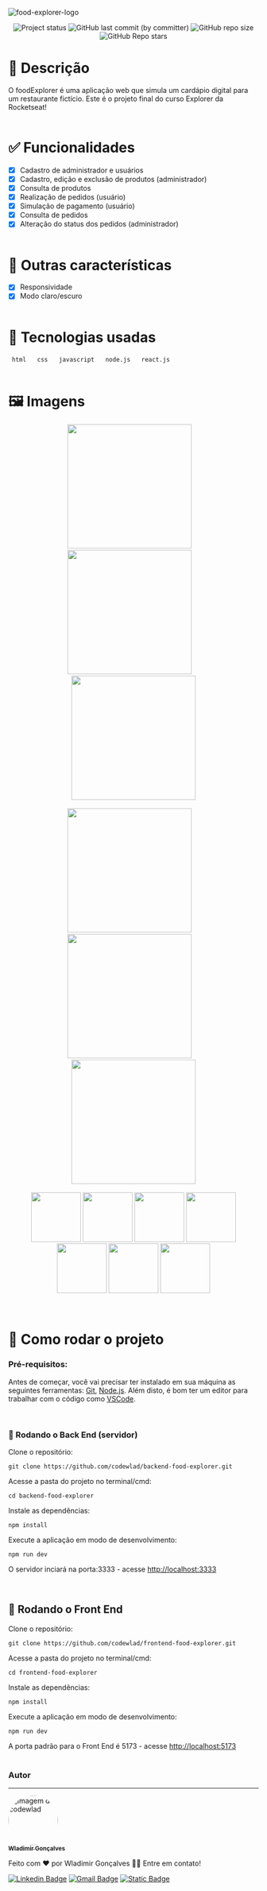 ![food-explorer-logo](https://github.com/codewlad/backend-food-explorer/assets/60326728/3379923a-d7cf-4041-a217-62463581436a)

<p align="center">
	  <img alt="Project status" src="https://img.shields.io/badge/Status-Em construção-orange">
	  <img alt="GitHub last commit (by committer)" src="https://img.shields.io/github/last-commit/codewlad/backend-food-explorer">
	  <img alt="GitHub repo size" src="https://img.shields.io/github/repo-size/codewlad/backend-food-explorer">
	  <img alt="GitHub Repo stars" src="https://img.shields.io/github/stars/codewlad%2Fbackend-food-explorer?style=social">
</p>

# 📄 Descrição
O foodExplorer é uma aplicação web que simula um cardápio digital para um restaurante fictício. Este é o projeto final do curso Explorer da Rocketseat!
<br /><br />

# ✅ Funcionalidades
- [x] Cadastro de administrador e usuários
- [x] Cadastro, edição e exclusão de produtos (administrador)
- [x] Consulta de produtos
- [x] Realização de pedidos (usuário)
- [x] Simulação de pagamento (usuário)
- [x] Consulta de pedidos
- [x] Alteração do status dos pedidos (administrador)
<br /><br />

# 🔨 Outras características
- [x] Responsividade
- [x] Modo claro/escuro
<br /><br />

# 📌 Tecnologias usadas
<code> html </code>&nbsp;
<code> css </code>&nbsp;
<code> javascript </code>&nbsp;
<code> node.js </code>&nbsp;
<code> react.js </code>
<br /><br />

# 🖼️ Imagens

<div align="center">
	<img src="https://i.ibb.co/pLDmkcs/screenshot-01.jpg" alt="" width="250px" />&nbsp;&nbsp;&nbsp;&nbsp;
	<img src="https://i.ibb.co/TTxYNyC/screenshot-02.jpg" alt="" width="250px" />&nbsp;&nbsp;&nbsp;&nbsp;
	<img src="https://i.ibb.co/Z103qny/screenshot-03.jpg" alt="" width="250px" />
	<br /><br />
	<img src="https://i.ibb.co/zhL861Q/screenshot-04.jpg" alt="" width="250px" />&nbsp;&nbsp;&nbsp;&nbsp;
	<img src="https://i.ibb.co/LNhcVXT/screenshot-05.jpg" alt="" width="250px" />&nbsp;&nbsp;&nbsp;&nbsp;
	<img src="https://i.ibb.co/wwWRB4J/screenshot-06.jpg" alt="" width="250px" />
	<br /><br />
	<img src="https://i.ibb.co/QQ7TTHD/screenshot-07.png" alt="" width="100px" />
	<img src="https://i.ibb.co/dBTYSgT/screenshot-08.png" alt="" width="100px" />
	<img src="https://i.ibb.co/mGNJxmZ/screenshot-09.png" alt="" width="100px" />
	<img src="https://i.ibb.co/zbCxHzS/screenshot-10.png" alt="" width="100px" />
	<img src="https://i.ibb.co/5LpFF97/screenshot-11.png" alt="" width="100px" />
	<img src="https://i.ibb.co/LPZTxck/screenshot-12.png" alt="" width="100px" />
	<img src="https://i.ibb.co/7QxfPpq/screenshot-13.png" alt="" width="100px" />
</div>
<br /><br />

# 🚀 Como rodar o projeto

### Pré-requisitos:

Antes de começar, você vai precisar ter instalado em sua máquina as seguintes ferramentas:
[Git](https://git-scm.com), [Node.js](https://nodejs.org/en/). 
Além disto, é bom ter um editor para trabalhar com o código como [VSCode](https://code.visualstudio.com/).

<br />

### 🎲 Rodando o Back End (servidor)

Clone o repositório:
```
git clone https://github.com/codewlad/backend-food-explorer.git
```

Acesse a pasta do projeto no terminal/cmd:
```
cd backend-food-explorer
```

Instale as dependências:
```
npm install
```

Execute a aplicação em modo de desenvolvimento:
```
npm run dev
```

O servidor inciará na porta:3333 - acesse <http://localhost:3333>

<br />

## 🎲 Rodando o Front End

Clone o repositório:
```
git clone https://github.com/codewlad/frontend-food-explorer.git
```

Acesse a pasta do projeto no terminal/cmd:
```
cd frontend-food-explorer
```

Instale as dependências:
```
npm install
```

Execute a aplicação em modo de desenvolvimento:
```
npm run dev
```

A porta padrão para o Front End é 5173 - acesse <http://localhost:5173>
<br /><br />

### Autor
---

<a href="https://codewlad.vercel.app/">
 <img style="border-radius: 50%;" src="https://github.com/codewlad.png" width="100px;" alt="Imagem de codewlad"/>
 <br />
 <sub><b>Wladimir Gonçalves</b></sub></a>


Feito com ❤️ por Wladimir Gonçalves 👋🏽 Entre em contato!

[![Linkedin Badge](https://img.shields.io/badge/LinkedIn-0077B5?logo=Linkedin&logoColor=white&link=https://www.linkedin.com/in/wladimir-gonçalves/)](https://www.linkedin.com/in/wladimir-gonçalves/) 
[![Gmail Badge](https://img.shields.io/badge/-codewlad@gmail.com-c14438?logo=Gmail&logoColor=white&link=mailto:codewlad@gmail.com)](mailto:codewlad@gmail.com)
[![Static Badge](https://img.shields.io/badge/Portfolio-orange?link=https://codewlad.vercel.app/)](https://codewlad.vercel.app/)

